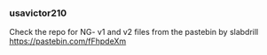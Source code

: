 ### usavictor210
Check the repo for NG- v1 and v2 files from the pastebin by slabdrill
https://pastebin.com/fFhpdeXm
